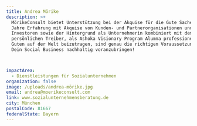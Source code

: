 ```yaml
---
title: Andrea Mörike
description: >+
  MörikeConsult bietet Unterstützung bei der Akquise für die Gute Sache! 20
  Jahre Erfahrung mit Akquise von Kunden- und Partnerorganisationen und
  Investoren sowie der Hintergrund als Unternehmerin kombiniert mit dem
  persönlichen Treiber, als Ashoka Visionary Program Alumna professionell zum
  Guten auf der Welt beizutragen, sind genau die richtigen Voraussetzungen, um
  Dein Social Business nachhaltig voranzubringen! 



impactArea:
  - Dienstleistungen für Sozialunternehmen
organization: false
image: /uploads/andrea-mörike.jpg
email: andrea@moerikeconsult.com
link: www.sozialunternehmensberatung.de
city: München
postalCode: 81667
federalState: Bayern
---
```


